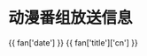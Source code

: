 <script setup>
import { ref } from 'vue'
import { ElTabs,ElTabPane,ElSkeleton,ElTag } from 'element-plus'
import 'element-plus/es/components/tabs/style/css'
import 'element-plus/es/components/tab-pane/style/css'
import 'element-plus/es/components/skeleton/style/css'
import 'element-plus/es/components/tag/style/css'

const bangumi_list = ref()

const w = ['一','二','三','四','五','六','日']

fetch('https://api.okmiku.com/bangumi_list', { method : "post" })
  .then(res => res.json())
  .then(data => {
    bangumi_list.value = data.data
  })
</script>

# 动漫番组放送信息

<el-skeleton :rows="10" animated  v-if="!bangumi_list"/>
<el-tabs v-else>
  <el-tab-pane :label="`周${day}`" v-for="day in w">
    <div v-for="fan in bangumi_list[day]">
      <el-tag effect="dark">{{ fan['date'] }}</el-tag>
      {{ fan['title']['cn'] }} 
    </div>
  </el-tab-pane>
</el-tabs>